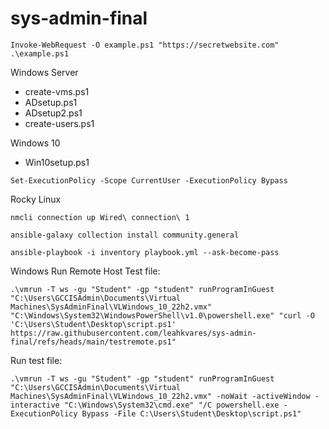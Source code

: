 # sys-admin-final

```
Invoke-WebRequest -O example.ps1 "https://secretwebsite.com"
.\example.ps1
```

Windows Server
- create-vms.ps1
- ADsetup.ps1
- ADsetup2.ps1
- create-users.ps1

Windows 10
- Win10setup.ps1
```
Set-ExecutionPolicy -Scope CurrentUser -ExecutionPolicy Bypass
```


Rocky Linux
```
nmcli connection up Wired\ connection\ 1
```
```
ansible-galaxy collection install community.general
```

```
ansible-playbook -i inventory playbook.yml --ask-become-pass
```

Windows Run Remote Host
Test file:
```
.\vmrun -T ws -gu "Student" -gp "student" runProgramInGuest "C:\Users\GCCISAdmin\Documents\Virtual Machines\SysAdminFinal\VLWindows_10_22h2.vmx" "C:\Windows\System32\WindowsPowerShell\v1.0\powershell.exe" "curl -O 'C:\Users\Student\Desktop\script.ps1' https://raw.githubusercontent.com/leahkvares/sys-admin-final/refs/heads/main/testremote.ps1"
```

Run test file:
```
.\vmrun -T ws -gu "Student" -gp "student" runProgramInGuest "C:\Users\GCCISAdmin\Documents\Virtual Machines\SysAdminFinal\VLWindows_10_22h2.vmx" -noWait -activeWindow -interactive "C:\Windows\System32\cmd.exe" "/C powershell.exe -ExecutionPolicy Bypass -File C:\Users\Student\Desktop\script.ps1"
```
